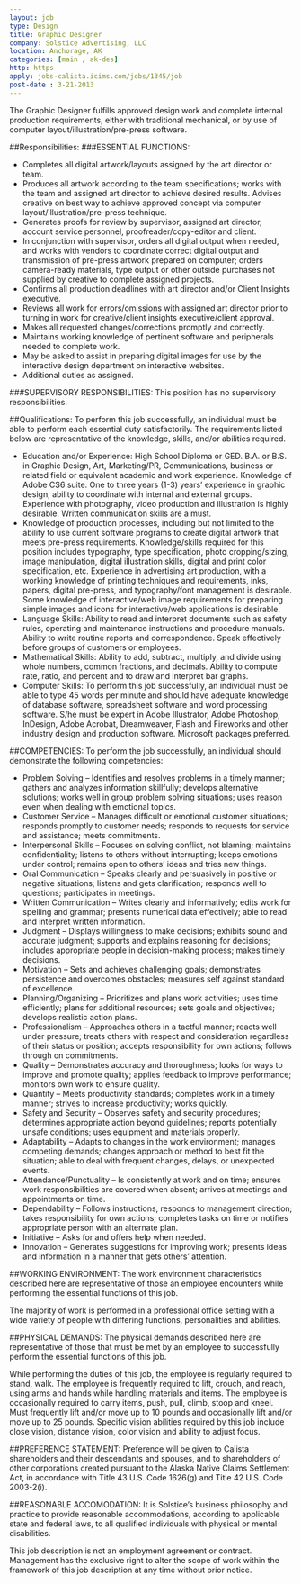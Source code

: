 ```yaml
---
layout: job
type: Design
title: Graphic Designer
company: Solstice Advertising, LLC
location: Anchorage, AK
categories: [main , ak-des]
http: https
apply: jobs-calista.icims.com/jobs/1345/job
post-date : 3-21-2013
---
```


The Graphic Designer fulfills approved design work and complete internal production requirements, either with traditional mechanical, or by use of computer layout/illustration/pre-press software. 

##Responsibilities:
###ESSENTIAL FUNCTIONS:
* Completes all digital artwork/layouts assigned by the art director or team.
* Produces all artwork according to the team specifications; works with the team and assigned art director to achieve desired results.  Advises creative on best way to achieve approved concept via computer layout/illustration/pre-press technique.
* Generates proofs for review by supervisor, assigned art director, account service personnel, proofreader/copy-editor and client.
* In conjunction with supervisor, orders all digital output when needed, and works with vendors to coordinate correct digital output and transmission of pre-press artwork prepared on computer; orders camera-ready materials, type output or other outside purchases not supplied by creative to complete assigned projects.
* Confirms all production deadlines with art director and/or Client Insights executive.
* Reviews all work for errors/omissions with assigned art director prior to turning in work for creative/client insights executive/client approval.
* Makes all requested changes/corrections promptly and correctly.
* Maintains working knowledge of pertinent software and peripherals needed to complete work.
* May be asked to assist in preparing digital images for use by the interactive design department on interactive websites.
* Additional duties as assigned.

###SUPERVISORY RESPONSIBILITIES:
This position has no supervisory responsibilities. 

##Qualifications:
To perform this job successfully, an individual must be able to perform each essential duty satisfactorily.  The requirements listed below are representative of the knowledge, skills, and/or abilities required. 

* Education and/or Experience: High School Diploma or GED. B.A. or B.S. in Graphic Design, Art, Marketing/PR, Communications, business or related field or equivalent academic and work experience. Knowledge of Adobe CS6 suite. One to three years (1-3) years’ experience in graphic design, ability to coordinate with internal and external groups. Experience with photography, video production and illustration is highly desirable. Written communication skills are a must.
* Knowledge of production processes, including but not limited to the ability to use current software programs to create digital artwork that meets pre-press requirements. Knowledge/skills required for this position includes typography, type specification, photo cropping/sizing, image manipulation, digital illustration skills, digital and print color specification, etc. Experience in advertising art production, with a working knowledge of printing techniques and requirements, inks, papers, digital pre-press, and typography/font management is desirable. Some knowledge of interactive/web image requirements for preparing simple images and icons for interactive/web applications is desirable. 
* Language Skills:  Ability to read and interpret documents such as safety rules, operating and maintenance instructions and procedure manuals.  Ability to write routine reports and correspondence.  Speak effectively before groups of customers or employees.
* Mathematical Skills:  Ability to add, subtract, multiply, and divide using whole numbers, common fractions, and decimals.  Ability to compute rate, ratio, and percent and to draw and interpret bar graphs.   
* Computer Skills:  To perform this job successfully, an individual must be able to type 45 words per minute and should have adequate knowledge of database software, spreadsheet software and word processing software.  S/he must be expert in Adobe Illustrator, Adobe Photoshop, InDesign, Adobe Acrobat, Dreamweaver, Flash and Fireworks and other industry design and production software. Microsoft packages preferred.
 
##COMPETENCIES:
To perform the job successfully, an individual should demonstrate the following competencies:

* Problem Solving – Identifies and resolves problems in a timely manner; gathers and analyzes information skillfully; develops alternative solutions; works well in group problem solving situations; uses reason even when dealing with emotional topics.
* Customer Service – Manages difficult or emotional customer situations; responds promptly to customer needs; responds to requests for service and assistance; meets commitments.
* Interpersonal Skills – Focuses on solving conflict, not blaming; maintains confidentiality; listens to others without interrupting; keeps emotions under control; remains open to others’ ideas and tries new things.
* Oral Communication – Speaks clearly and persuasively in positive or negative situations; listens and gets clarification; responds well to questions; participates in meetings.
* Written Communication – Writes clearly and informatively; edits work for spelling and grammar; presents numerical data effectively; able to read and interpret written information.
* Judgment – Displays willingness to make decisions; exhibits sound and accurate judgment; supports and explains reasoning for decisions; includes appropriate people in decision-making process; makes timely decisions.
* Motivation – Sets and achieves challenging goals; demonstrates persistence and overcomes obstacles; measures self against standard of excellence.
* Planning/Organizing – Prioritizes and plans work activities; uses time efficiently; plans for additional resources; sets goals and objectives; develops realistic action plans.
* Professionalism – Approaches others in a tactful manner; reacts well under pressure; treats others with respect and consideration regardless of their status or position; accepts responsibility for own actions; follows through on commitments.
* Quality – Demonstrates accuracy and thoroughness; looks for ways to improve and promote quality; applies feedback to improve performance; monitors own work to ensure quality.
* Quantity – Meets productivity standards; completes work in a timely manner; strives to increase productivity; works quickly.
* Safety and Security – Observes safety and security procedures; determines appropriate action beyond guidelines; reports potentially unsafe conditions; uses equipment and materials properly.
* Adaptability – Adapts to changes in the work environment; manages competing demands; changes approach or method to best fit the situation; able to deal with frequent changes, delays, or unexpected events.
* Attendance/Punctuality – Is consistently at work and on time; ensures work responsibilities are covered when absent; arrives at meetings and appointments on time.
* Dependability – Follows instructions, responds to management direction; takes responsibility for own actions; completes tasks on time or notifies appropriate person with an alternate plan.
* Initiative – Asks for and offers help when needed.
* Innovation – Generates suggestions for improving work; presents ideas and information in a manner that gets others’ attention.
 
##WORKING ENVIRONMENT:
The work environment characteristics described here are representative of those an employee encounters while performing the essential functions of this job.
 
The majority of work is performed in a professional office setting with a wide variety of people with differing functions, personalities and abilities.
 
##PHYSICAL DEMANDS:
The physical demands described here are representative of those that must be met by an employee to successfully perform the essential functions of this job.
 
While performing the duties of this job, the employee is regularly required to stand, walk.  The employee is frequently required to lift, crouch, and reach, using arms and hands while handling materials and items.  The employee is occasionally required to carry items, push, pull, climb, stoop and kneel.  Must frequently lift and/or move up to 10 pounds and occasionally lift and/or move up to 25 pounds.  Specific vision abilities required by this job include close vision, distance vision, color vision and ability to adjust focus.
 
##PREFERENCE STATEMENT:
Preference will be given to Calista shareholders and their descendants and spouses, and to shareholders of other corporations created pursuant to the Alaska Native Claims Settlement Act, in accordance with Title 43 U.S. Code 1626(g) and Title 42 U.S. Code 2003-2(i).
 
##REASONABLE ACCOMODATION:
It is Solstice’s business philosophy and practice to provide reasonable accommodations, according to applicable state and federal laws, to all qualified individuals with physical or mental disabilities.
 
This job description is not an employment agreement or contract. Management has the exclusive right to alter the scope of work within the framework of this job description at any time without prior notice.